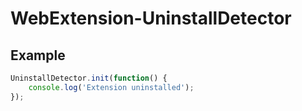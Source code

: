 # WebExtension-UninstallDetector

## Example
``` javascript
UninstallDetector.init(function() {
    console.log('Extension uninstalled');
});
```
